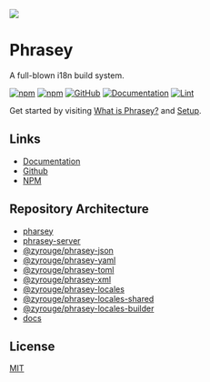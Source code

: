 ![](./media/banner-compact.png)

# Phrasey

A full-blown i18n build system.

[![npm](https://img.shields.io/npm/v/phrasey)](https://npmjs.com/package/phrasey)
[![npm](https://img.shields.io/npm/dw/phrasey)](https://npmjs.com/package/phrasey)
[![GitHub](https://img.shields.io/github/license/zyrouge/phrasey)](https://github.com/zyrouge/phrasey)
[![Documentation](https://github.com/zyrouge/phrasey/actions/workflows/docs.yml/badge.svg)](https://github.com/zyrouge/phrasey/actions/workflows/docs.yml)
[![Lint](https://github.com/zyrouge/phrasey/actions/workflows/lint.yml/badge.svg)](https://github.com/zyrouge/phrasey/actions/workflows/lint.yml)

Get started by visiting [What is Phrasey?](https://zyrouge.github.io/phrasey/getting-started/) and [Setup](https://zyrouge.github.io/phrasey/getting-started/setup.html).

## Links

-   [Documentation](https://zyrouge.github.io/phrasey/)
-   [Github](https://github.com/zyrouge/phrasey/)
-   [NPM](https://npmjs.com/package/phrasey/)

## Repository Architecture

-   [pharsey](./packages/phrasey)
-   [phrasey-server](./packages/phrasey-server/)
-   [@zyrouge/phrasey-json](./packages/phrasey-json/)
-   [@zyrouge/phrasey-yaml](./packages/phrasey-yaml/)
-   [@zyrouge/phrasey-toml](./packages/phrasey-toml/)
-   [@zyrouge/phrasey-xml](./packages/phrasey-xml/)
-   [@zyrouge/phrasey-locales](./packages/phrasey-locales/)
-   [@zyrouge/phrasey-locales-shared](./packages/phrasey-locales-shared/)
-   [@zyrouge/phrasey-locales-builder](./packages/phrasey-locales-builder/)
-   [docs](./docs)

## License

[MIT](./LICENSE)
